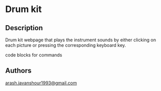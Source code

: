 # Drum kit

## Description

Drum kit webpage that plays the instrument sounds by either clicking on each picture or pressing the corresponding keyboard key.

code blocks for commands

## Authors

arash.javanshour1993@gmail.com

